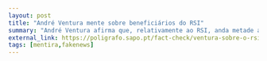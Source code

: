 ```yaml
---
layout: post
title: "André Ventura mente sobre beneficiários do RSI"
summary: "André Ventura afirma que, relativamente ao RSI, anda metade a viver à conta de quem trabalha, algo que o Polígrafo mostra ser categoricamente errado"
external_link: https://poligrafo.sapo.pt/fact-check/ventura-sobre-o-rsi-nos-acores-anda-metade-a-viver-a-conta-dos-outros-que-estao-a-trabalhar-tem-razao
tags: [mentira,fakenews]
---
```

